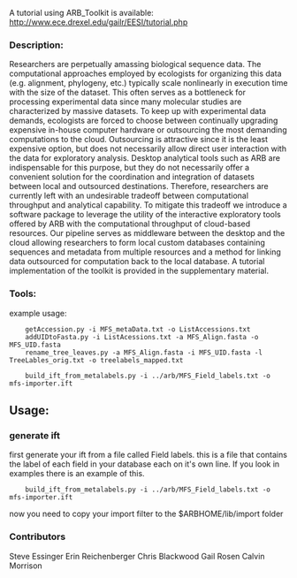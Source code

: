 A tutorial using ARB\_Toolkit is available:
http://www.ece.drexel.edu/gailr/EESI/tutorial.php

### Description: ###
Researchers are perpetually amassing biological sequence data. The
computational approaches employed by ecologists for organizing this data (e.g.
alignment, phylogeny, etc.) typically scale nonlinearly in execution time with
the size of the dataset. This often serves as a bottleneck for processing
experimental data since many molecular studies are characterized by massive
datasets. To keep up with experimental data demands, ecologists are forced to
choose between continually upgrading expensive in-house computer hardware or
outsourcing the most demanding computations to the cloud. Outsourcing is
attractive since it is the least expensive option, but does not necessarily
allow direct user interaction with the data for exploratory analysis. Desktop
analytical tools such as ARB are indispensable for this purpose, but they do
not necessarily offer a convenient solution for the coordination and
integration of datasets between local and outsourced destinations. Therefore,
researchers are currently left with an undesirable tradeoff between
computational throughput and analytical capability. To mitigate this tradeoff
we introduce a software package to leverage the utility of the interactive
exploratory tools offered by ARB with the computational throughput of
cloud-based resources. Our pipeline serves as middleware between the desktop
and the cloud allowing researchers to form local custom databases containing
sequences and metadata from multiple resources and a method for linking data
outsourced for computation back to the local database. A tutorial
implementation of the toolkit is provided in the supplementary material.

### Tools: ###

example usage:

		getAccession.py -i MFS_metaData.txt -o ListAccessions.txt
		addUIDtoFasta.py -i ListAcessions.txt -a MFS_Align.fasta -o MFS_UID.fasta
		rename_tree_leaves.py -a MFS_Align.fasta -i MFS_UID.fasta -l TreeLables_orig.txt -o treelabels_mapped.txt

		build_ift_from_metalabels.py -i ../arb/MFS_Field_labels.txt -o mfs-importer.ift

## Usage: ##

### generate ift ###

first generate your ift from a file called Field labels. this is a file that
contains the label of each field in your database each on it's own line. If
you look in examples there is an example of this.

		build_ift_from_metalabels.py -i ../arb/MFS_Field_labels.txt -o mfs-importer.ift
		
now you need to copy your import filter to the $ARBHOME/lib/import folder



### Contributors ###
Steve Essinger
Erin Reichenberger
Chris  Blackwood
Gail Rosen
Calvin Morrison
